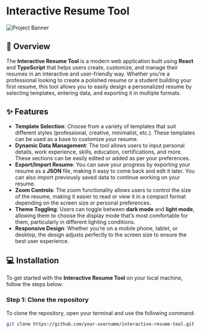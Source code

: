 # Interactive Resume Tool

![Project Banner](resume-Banner.png)

## 🚀 Overview

The **Interactive Resume Tool** is a modern web application built using **React** and **TypeScript** that helps users create, customize, and manage their resumes in an interactive and user-friendly way. Whether you're a professional looking to create a polished resume or a student building your first resume, this tool allows you to easily design a personalized resume by selecting templates, entering data, and exporting it in multiple formats.

## ✨ Features

- **Template Selection**: Choose from a variety of templates that suit different styles (professional, creative, minimalist, etc.). These templates can be used as a base to customize your resume.
- **Dynamic Data Management**: The tool allows users to input personal details, work experience, skills, education, certifications, and more. These sections can be easily edited or added as per your preferences.
- **Export/Import Resume**: You can save your progress by exporting your resume as a **JSON** file, making it easy to come back and edit it later. You can also import previously saved data to continue working on your resume.
- **Zoom Controls**: The zoom functionality allows users to control the size of the resume, making it easier to read or view it in a compact format depending on the screen size or personal preferences.
- **Theme Toggling**: Users can toggle between **dark mode** and **light mode**, allowing them to choose the display mode that’s most comfortable for them, particularly in different lighting conditions.
- **Responsive Design**: Whether you’re on a mobile phone, tablet, or desktop, the design adjusts perfectly to the screen size to ensure the best user experience.

## 💻 Installation

To get started with the **Interactive Resume Tool** on your local machine, follow the steps below:

### Step 1: Clone the repository
To clone the repository, open your terminal and use the following command:

```bash
git clone https://github.com/your-username/interactive-resume-tool.git
